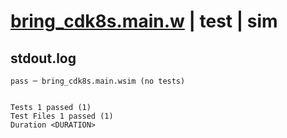 # [bring_cdk8s.main.w](../../../../../examples/tests/valid/bring_cdk8s.main.w) | test | sim

## stdout.log
```log
pass ─ bring_cdk8s.main.wsim (no tests)
 
 
Tests 1 passed (1)
Test Files 1 passed (1)
Duration <DURATION>
```

